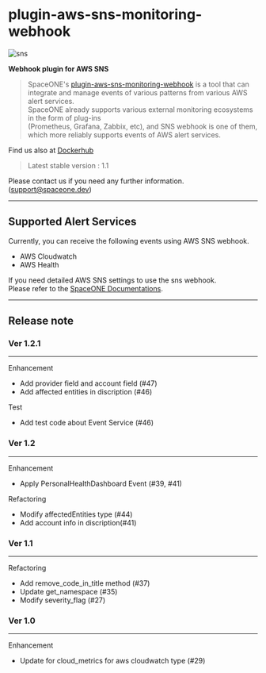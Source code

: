 # plugin-aws-sns-monitoring-webhook

![sns](https://user-images.githubusercontent.com/83386688/155678636-4e35b1d3-3fb6-4d1d-84aa-323a7f73b966.png)


**Webhook plugin for AWS SNS**

> SpaceONE's [plugin-aws-sns-monitoring-webhook](https://github.com/spaceone-dev/plugin-aws-sns-mon-webhook) 
 is a tool that can integrate and manage events of various patterns from various AWS alert services.   
> SpaceONE already supports various external monitoring ecosystems in the form of plug-ins   
> (Prometheus, Grafana, Zabbix, etc), and SNS webhook is one of them, which more reliably supports events of AWS alert services.

Find us also at [Dockerhub](https://hub.docker.com/repository/docker/spaceone/plugin-aws-sns-mon-webhook)
> Latest stable version : 1.1

Please contact us if you need any further information. (support@spaceone.dev)

---

## Supported Alert Services

Currently, you can receive the following events using AWS SNS webhook.
* AWS Cloudwatch
* AWS Health

If you need detailed AWS SNS settings to use the sns webhook.   
Please refer to the [SpaceONE Documentations](https://spaceone.org/docs/guides/alert_manager/webhook_settings/aws_sns_webhook/).

---

## Release note

### Ver 1.2.1

---

Enhancement
- Add provider field and account field (#47)
- Add affected entities in discription (#46)

Test
- Add test code about Event Service (#46)




### Ver 1.2

---

Enhancement
- Apply PersonalHealthDashboard Event (#39, #41)

Refactoring
- Modify affectedEntities type (#44)
- Add account info in discription(#41)


### Ver 1.1

---

Refactoring   
- Add remove_code_in_title method (#37)
- Update get_namespace (#35)
- Modify severity_flag (#27)

### Ver 1.0

---

Enhancement
- Update for cloud_metrics for aws cloudwatch type (#29)
